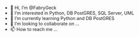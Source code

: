 - 👋 Hi, I’m @FabryGeck
- 👀 I’m interested in Python, DB PostGRES, SQL Server, UML
- 🌱 I’m currently learning Python and DB PostGRES
- 💞️ I’m looking to collaborate on ...
- 📫 How to reach me ...

<!---
FabryGeck/FabryGeck is a ✨ special ✨ repository because its `README.md` (this file) appears on your GitHub profile.
You can click the Preview link to take a look at your changes.
--->
